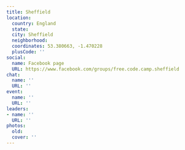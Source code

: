 ```yaml
---
title: Sheffield
location:
  country: England
  state: 
  city: Sheffield
  neighborhood: 
  coordinates: 53.380663, -1.470228
  plusCode: ''
social:
  name: Facebook page
  URL: https://www.facebook.com/groups/free.code.camp.sheffield
chat:
  name: ''
  URL: ''
event:
  name: ''
  URL: ''
leaders:
- name: ''
  URL: ''
photos:
  old: 
  cover: ''
---
```

